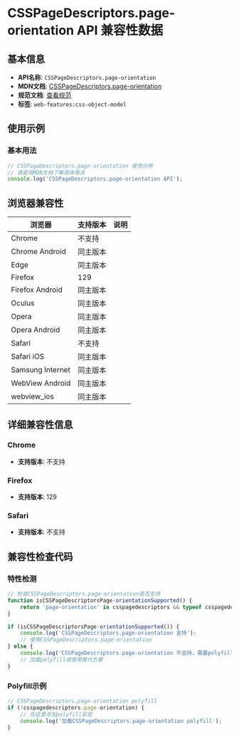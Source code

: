# CSSPageDescriptors.page-orientation API 兼容性数据

## 基本信息

- **API名称**: `CSSPageDescriptors.page-orientation`
- **MDN文档**: [CSSPageDescriptors.page-orientation](https://developer.mozilla.org/docs/Web/API/CSSPageDescriptors#page-orientation)
- **规范文档**: [查看规范](https://drafts.csswg.org/cssom/#dom-csspagedescriptors-page-orientation)
- **标签**: `web-features:css-object-model`

## 使用示例

### 基本用法

```javascript
// CSSPageDescriptors.page-orientation 使用示例
// 请查阅MDN文档了解具体用法
console.log('CSSPageDescriptors.page-orientation API');
```

## 浏览器兼容性

| 浏览器 | 支持版本 | 说明 |
|--------|----------|------|
| Chrome | 不支持 |  |
| Chrome Android | 同主版本 |  |
| Edge | 同主版本 |  |
| Firefox | 129 |  |
| Firefox Android | 同主版本 |  |
| Oculus | 同主版本 |  |
| Opera | 同主版本 |  |
| Opera Android | 同主版本 |  |
| Safari | 不支持 |  |
| Safari iOS | 同主版本 |  |
| Samsung Internet | 同主版本 |  |
| WebView Android | 同主版本 |  |
| webview_ios | 同主版本 |  |

## 详细兼容性信息

### Chrome

- **支持版本**: 不支持

### Firefox

- **支持版本**: 129

### Safari

- **支持版本**: 不支持

## 兼容性检查代码

### 特性检测

```javascript
// 检查CSSPageDescriptors.page-orientation是否支持
function isCSSPageDescriptorsPage-orientationSupported() {
    return 'page-orientation' in csspagedescriptors && typeof csspagedescriptors.page-orientation === 'function';
}

if (isCSSPageDescriptorsPage-orientationSupported()) {
    console.log('CSSPageDescriptors.page-orientation 支持');
    // 使用CSSPageDescriptors.page-orientation
} else {
    console.log('CSSPageDescriptors.page-orientation 不支持，需要polyfill');
    // 加载polyfill或使用替代方案
}
```

### Polyfill示例

```javascript
// CSSPageDescriptors.page-orientation polyfill
if (!csspagedescriptors.page-orientation) {
    // 在这里添加polyfill实现
    console.log('加载CSSPageDescriptors.page-orientation polyfill');
}
```

